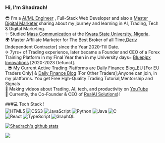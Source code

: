 <!-- Level 1: Simple bio and stats -->

### Hi, I'm Shadrach!

😎 I'm a [AI/ML Engineer](https://drive.google.com/drive/folders/13jnYtN9vsd8OsusZlQXE4cBrVyTIVzBm?usp=sharing) , Full-Stack Web Developer and also a [Master Digital Marketer](https://drive.google.com/drive/folders/1DA24GNMYA_lMGcjZKU1MCh9a4Zc5CIET?usp=sharing) sharing about my journey and learning in AI, Trading, Tech & Digital Marketing.<br/>
✨ Studied [Mass Communication](https://www.youtube.com/channel/UC014Bb9YTJfpLS9ms87R55Q?sub_confirmation=1) at the [Kwara State University, Nigeria](https://kwasu.edu.ng/). <br/>
🌍 Master Affiliate Marketer for The Best Broker of all Time,[Deriv](https://track.deriv.com/_IysaSd06HgNB4VdSfJsOp2Nd7ZgqdRLk/19/) [Independent Contractor] since the Year 2020-Till Date. <br/>
✈ 7yrs+ of Trading experience, later became a Founder and CEO of a Forex Training Platform in my Final Year then in my University days= [Bluepipx Innovations](https://drive.google.com/drive/folders/1dHf4KCvUTKHnjHizONWpJBMLGtDZwDDA?usp=sharing) [2020-2023 Defunct]. <br/>.
😎 My Current Active Trading Platforms are [Daily Finance Blog_EU](https://dailyfinanceblogeu.my.canva.site/) [For EU Traders Only] & [Daily Finance Blog](https://linktr.ee/Dailyfinanceblog) [For Other Traders];Anyone can join, in my platforms. You get Free Hgh-Quality Trading Tutorial,Mentorship and Signals <br/>
🎨 Making videos about Trading, AI, tech, and productivity on [YouTube](https://www.youtube.com/channel/UC014Bb9YTJfpLS9ms87R55Q?sub_confirmation=1)<br/>
💭 Currently, the Co-Founder & CEO of [RealAI Solutions](https://web.facebook.com/profile.php?id=61563043965025))!<br/>

###💻 Tech Stack !<br/>
![HTML5](https://img.shields.io/badge/html5-%23E34F26.svg?style=for-the-badge&logo=html5&logoColor=white)
![CSS3](https://img.shields.io/badge/css3-%231572B6.svg?style=for-the-badge&logo=css3&logoColor=white)
![JavaScript](https://img.shields.io/badge/javascript-%23323330.svg?style=for-the-badge&logo=javascript&logoColor=%23F7DF1E)
![Python](https://img.shields.io/badge/python-3670A0?style=for-the-badge&logo=python&logoColor=ffdd54)
![Java](https://img.shields.io/badge/java-%23ED8B00.svg?style=for-the-badge&logo=openjdk&logoColor=white)
![C](https://img.shields.io/badge/c-%2300599C.svg?style=for-the-badge&logo=c&logoColor=white)<br/>
![React](https://img.shields.io/badge/react-%2320232a.svg?style=for-the-badge&logo=react&logoColor=%2361DAFB)
![TypeScript](https://img.shields.io/badge/typescript-%23007ACC.svg?style=for-the-badge&logo=typescript&logoColor=white)
![GraphQL](https://img.shields.io/badge/-GraphQL-E10098?style=for-the-badge&logo=graphql&logoColor=white)



<!-- GitHub stats from https://github.com/anuraghazra/github-readme-stats -->
[![Shadrach's github stats](https://github-readme-stats.vercel.app/api?username=programmersheddy&count_private=true&show_icons=true&theme=radical&se)](https://github.com/anuraghazra/github-readme-stats)

![](https://github-profile-trophy.vercel.app/?username=xsol05&theme=radical&no-frame=false&no-bg=true&margin-w=4)

